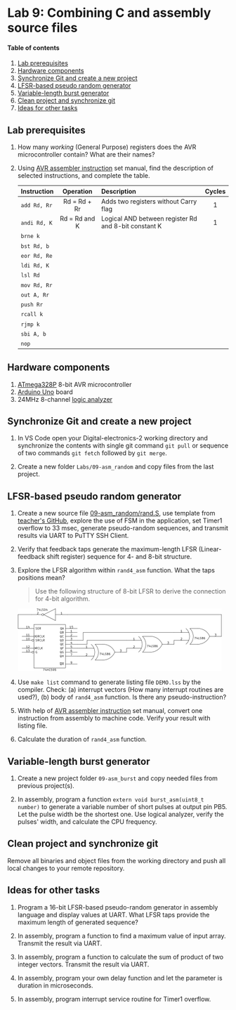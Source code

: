 # Lab 9: Combining C and assembly source files

#### Table of contents

1. [Lab prerequisites](#Lab-prerequisites)
2. [Hardware components](#Hardware-components)
3. [Synchronize Git and create a new project](#Synchronize-Git-and-create-a-new-project)
4. [LFSR-based pseudo random generator](#LFSR-based-pseudo-random-generator)
5. [Variable-length burst generator](#Variable-length-burst-generator)
6. [Clean project and synchronize git](#Clean-project-and-synchronize-git)
7. [Ideas for other tasks](#Ideas-for-other-tasks)


## Lab prerequisites

1. How many *working* (General Purpose) registers does the AVR microcontroller contain? What are their names?

2. Using [AVR assembler instruction](https://www.microchip.com/webdoc/avrassembler/avrassembler.wb_instruction_list.html) set manual, find the description of selected instructions, and complete the table.

    | **Instruction** | **Operation** | **Description** | **Cycles** |
    | :-- | :-: | :-- | :-: |
    | `add Rd, Rr` | Rd = Rd + Rr | Adds two registers without Carry flag | 1 |
    | `andi Rd, K` | Rd = Rd and K | Logical AND between register Rd and 8-bit constant K | 1 |
    | `brne k` |  |  |  |
    | `bst Rd, b` |  |  |  |
    | `eor Rd, Re` |  |  |  |
    | `ldi Rd, K` |  |  |  |
    | `lsl Rd` |  |  |  |
    | `mov Rd, Rr` |  |  |  |
    | `out A, Rr` |  |  |  |
    | `push Rr` |  |  |  |
    | `rcall k` |  |  |  |
    | `rjmp k` |  |  |  |
    | `sbi A, b` |  |  |  |
    | `nop` |  |  |  |


## Hardware components

1. [ATmega328P](https://www.microchip.com/wwwproducts/en/ATmega328P) 8-bit AVR microcontroller
2. [Arduino Uno](../../Docs/arduino_shield.pdf) board
3. 24MHz 8-channel [logic analyzer](https://www.saleae.com/)


## Synchronize Git and create a new project

1. In VS Code open your Digital-electronics-2 working directory and synchronize the contents with single git command `git pull` or sequence of two commands `git fetch` followed by `git merge`.

2. Create a new folder `Labs/09-asm_random` and copy files from the last project.


## LFSR-based pseudo random generator

1. Create a new source file [09-asm_random/rand.S](https://github.com/tomas-fryza/Digital-electronics-2/blob/master/Labs/09-asm_random/rand.S), use template from [teacher's GitHub](https://github.com/tomas-fryza/Digital-electronics-2/blob/master/Labs/09-asm_random/main.c), explore the use of FSM in the application, set Timer1 overflow to 33 msec, generate pseudo-random sequences, and transmit results via UART to PuTTY SSH Client.

2. Verify that feedback taps generate the maximum-length LFSR (Linear-feedback shift register) sequence for 4- and 8-bit structure.

3. Explore the LFSR algorithm within `rand4_asm` function. What the taps positions mean?

    > Use the following structure of 8-bit LFSR to derive the connection for 4-bit algorithm.
    >
    ![rand8](../../Images/lfsr.png "8-bit LFSR")

4. Use `make list` command to generate listing file `DEMO.lss` by the compiler. Check: (a) interrupt vectors (How many interrupt routines are used?), (b) body of `rand4_asm` function. Is there any pseudo-instruction?

5. With help of [AVR assembler instruction](https://www.microchip.com/webdoc/avrassembler/avrassembler.wb_instruction_list.html) set manual, convert one instruction from assembly to machine code. Verify your result with listing file.

6. Calculate the duration of `rand4_asm` function.


## Variable-length burst generator

1. Create a new project folder `09-asm_burst` and copy needed files from previous project(s).

2. In assembly, program a function `extern void burst_asm(uint8_t number)` to generate a variable number of short pulses at output pin PB5. Let the pulse width be the shortest one. Use logical analyzer, verify the pulses' width, and calculate the CPU frequency.


## Clean project and synchronize git

Remove all binaries and object files from the working directory and push all local changes to your remote repository.


## Ideas for other tasks

1. Program a 16-bit LFSR-based pseudo-random generator in assembly language and display values at UART. What LFSR taps provide the maximum length of generated sequence? 

2. In assembly, program a function to find a maximum value of input array. Transmit the result via UART.

3. In assembly, program a function to calculate the sum of product of two integer vectors. Transmit the result via UART.

4. In assembly, program your own delay function and let the parameter is duration in microseconds.

5. In assembly, program interrupt service routine for Timer1 overflow.
